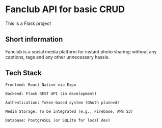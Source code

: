 # Fanclub API for basic CRUD

This is a Flask project

## Short information

Fanclub is a social media platform for instant photo sharing; without any captions, tags and any other unnecessary hassle.


## Tech Stack

    Frontend: React Native via Expo

    Backend: Flask REST API (in development)

    Authentication: Token-based system (OAuth planned)

    Media Storage: To be integrated (e.g., Firebase, AWS S3)

    Database: PostgreSQL (or SQLite for local dev)
